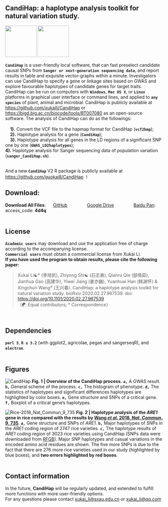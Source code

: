 ## CandiHap: a haplotype analysis toolkit for natural variation study.

<img src="https://github.com/xukaili/CandiHap/blob/master/Figures/logo_mac.gif" width="100" height="100"> <img src="https://github.com/xukaili/CandiHap/blob/master/Figures/logo_win.gif" width="100" height="100">

__`CandiHap`__ is a user-friendly local software, that can fast preselect candidate causal SNPs from __`Sanger or next-generation sequencing data`__, and report results in table and exquisite vector-graphs within a minute. Investigators can use CandiHap to specify a gene or linkage sites based on GWAS and explore favourable haplotypes of candidate genes for target traits. CandiHap can be run on computers with __`Windows`__, __`Mac OS X`__, or __`Linux`__ platforms in graphical user interface or command lines, and applied to __`any species`__ of plant, animal and microbial. CandiHap is publicly available at https://github.com/xukaili/CandiHap or https://bigd.big.ac.cn/biocode/tools/BT007080 as an open-source software. The analysis of CandiHap can do as the followings: </br></br>
    **1).** Convert the VCF file to the hapmap format for CandiHap (__`vcf2hmp`__);</br>
    **2).** Haplotype analysis for a gene (__`CandiHap`__);</br>
    **3).** Haplotype analysis for all genes in the LD regions of a significant SNP one by one (__`GWAS_LD2haplotypes`__);</br>
    **4).** Haplotype analysis for Sanger sequencing data of population variation (__`sanger_CandiHap.sh`__).</br></br>
    
And a new __`CandiHap`__ V2 R package is publicly available at https://github.com/guokai8/CandiHap ！</br>

## Download:
**Download All Files**:      [GitHub](https://github.com/xukaili/CandiHap/archive/master.zip)                [Google Drive](https://drive.google.com/drive/folders/1rkm__0jlPrWvs8Cy_T46d3sKBf6UIVhQ?usp=sharing)                [Baidu Pan](https://pan.baidu.com/s/1migiq6x5v5CgYlBntY8aYw):   access_code: **4d4q**</br></br>

## License
__`Academic users`__ may download and use the application free of charge according to the accompanying license.</br>
__`Commercial users`__ must obtain a commercial license from Xukai Li.</br>
**If you have used the program to obtain results, please cite the following paper:**</br>
> Xukai Li☯* (李旭凯), Zhiyong Shi☯ (石志勇), Qianru Qie (郄倩茹), Jianhua Gao (高建华), Yiwei Jiang (姜亦巍), Yuanhuai Han (韩渊怀) & Xingchun Wang* (王兴春). CandiHap: a haplotype analysis toolkit for natural variation study. bioRxiv 2020.02.27.967539. doi: https://doi.org/10.1101/2020.02.27.967539</br>
> （☯ Equal contributors; * Correspondence）</br>
</br>

## Dependencies
__`perl 5`__, __`R ≥ 3.2`__ (with ggplot2, agricolae, pegas and sangerseqR), and __`electron`__. </br></br>

## Figures
![CandiHap](Figures/CandiHap2.png)
**Fig. 1 | Overview of the CandiHap process.** __`a,`__ A GWAS result. __`b,`__ General scheme of the process. __`c,`__ The histogram of phenotype. __`d,`__ The statistics of haplotypes and significant differences haplotypes are highlighted by color boxes. __`e,`__ Gene structure and SNPs of a critical gene. __`f,`__ Boxplot of a critical gene’s haplotypes. </br>

![Rice-2018_Nat_Commun_9_735](Figures/Rice-2018_Nat_Commun_9_735.png)
**Fig. 2 | Haplotype analysis of the *ARE1* gene in rice compared with the results by [Wang *et al*. 2018, *Nat*. *Commun*. 9, 735](https://www.nature.com/articles/s41467-017-02781-w/figures/5)**. __`a,`__ Gene structure and SNPs of *ARE1*. __`b,`__ Major haplotypes of SNPs in the *ARE1* coding region of 2747 rice varieties. __`c,`__ The haplotype results of *ARE1* coding region of 3023 rice varieties using CandiHap (SNPs data were downloaded from [RFGB](http://www.rmbreeding.cn)). Major SNP haplotypes and casual variations in the encoded amino acid residues are shown. The five more SNPs is due to the fact that there are 276 more rice varieties used in our study (highlighted by blue boxes), and **two errors highlighted by red boxes**. </br></br>

## Contact information
In the future, **CandiHap** will be regularly updated, and extended to fulfill more functions with more user-friendly options.</br>
For any questions please contact xukai_li@sxau.edu.cn or xukai_li@qq.com </br>
